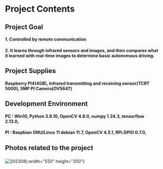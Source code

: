 # Project Contents
## Project Goal
#### 1. Controlled by remote communication
#### 2. It learns through infrared sensors and images, and then compares what it learned with real-time images to determine basic autonomous driving.

## Project Supplies
#### Raspberry PI4(4GB), Infrared transmitting and receiving sensor(TCRT 5000), 5MP PI Camera(OV5647)

## Development Environment
#### PC : Win10, Python 3.8.10, OpenCV 4.8.0, numpy 1.24.3, tensorflow 2.13.0, 
#### PI : Raspbian GNU/Linux 11 debian 11.7, OpenCV 4.5.1, RPi.GPIO 0.7.0, 

## Photos related to the project

### 
![202308](https://github.com/aworkerJI/202308_AI_Car/assets/59903316/e4a3a587-c286-4950-971d-2e6d9e095ed9){:width="550" height="350"}




